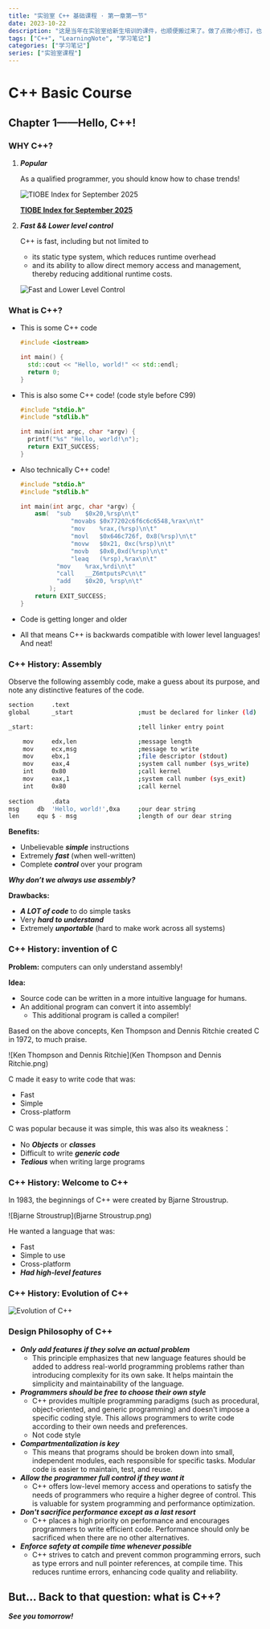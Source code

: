 ```yaml
---
title: "实验室 C++ 基础课程 · 第一章第一节"
date: 2023-10-22
description: "这是当年在实验室给新生培训的课件，也顺便搬过来了。做了点微小修订，也懒得全部更新了。当年为了给新生上压力，使用了全英文的课件。"
tags: ["C++", "LearningNote", "学习笔记"]
categories: ["学习笔记"]
series: ["实验室课程"] 
---
```


# C++ Basic Course

## Chapter 1——Hello, C++!

### WHY C++?

1. ***Popular***

   As a qualified programmer, you should know how to chase trends!

   ![TIOBE Index for September 2025](tiobe.png)

   [**TIOBE Index for September 2025**](https://www.tiobe.com/tiobe-index/)

2. ***Fast && Lower level control***

   C++ is fast, including but not limited to

   - its static type system, which reduces runtime overhead
   - and its ability to allow direct memory access and management, thereby reducing additional runtime costs.

   ![Fast and Lower Level Control](fast_lower.png)

### What is C++?

- This is some C++ code

  ```c++
  #include <iostream>
  
  int main() {
  	std::cout << "Hello, world!" << std::endl;
  	return 0;
  }
  ```

- This is also some C++ code! (code style before C99)

  ```c++
  #include "stdio.h"
  #include "stdlib.h"
  
  int main(int argc, char *argv) {
  	printf("%s" "Hello, world!\n");
  	return EXIT_SUCCESS;
  }
  ```

- Also technically C++ code!

  ```c++
  #include "stdio.h"
  #include "stdlib.h"
  
  int main(int argc, char *argv) {
      asm( 	"sub	$0x20,%rsp\n\t"
         		"movabs	$0x77202c6f6c6c6548,%rax\n\t"
         		"mov	%rax,(%rsp)\n\t"
         		"movl	$0x646c726f, 0x8(%rsp)\n\t"
         		"movw	$0x21, 0xc(%rsp)\n\t"
         		"movb	$0x0,0xd(%rsp)\n\t"
         		"leaq	(%rsp),%rax\n\t"
  			"mov	%rax,%rdi\n\t"
          	"call	__Z6mtputsPc\n\t"
          	"add	$0x20, %rsp\n\t"
          );
      return EXIT_SUCCESS;
  }
  ```

- Code is getting longer and older

- All that means C++ is backwards compatible with lower level languages! And neat!

### C++ History: Assembly

Observe the following assembly code, make a guess about its purpose, and note any distinctive features of the code.

```bash
section		.text
global		_start					;must be declared for linker (ld)

_start:								;tell linker entry point

	mov 	edx,len					;message length
	mov		ecx,msg					;message to write
	mov		ebx,1					;file descriptor (stdout)
	mov		eax,4					;system call number (sys_write)
	int		0x80					;call kernel
	mov		eax,1					;system call number (sys_exit)
	int 	0x80					;call kernel
	
section		.data
msg		db	'Hello, world!',0xa		;our dear string
len		equ	$ - msg					;length of our dear string
```

**Benefits:**

- Unbelievable ***simple*** instructions
- Extremely ***fast*** (when well-written)
- Complete ***control*** over your program

***Why don’t we always use assembly?***

**Drawbacks:**

- ***A LOT of code*** to do simple tasks
- Very ***hard to understand***
- Extremely ***unportable*** (hard to make work across all systems)



### C++ History: invention of C

**Problem:** computers can only understand assembly!

**Idea:**

- Source code can be written in a more intuitive language for humans.
- An additional program can convert it into assembly!
  - This additional program is called a compiler!



Based on the above concepts, Ken Thompson and Dennis Ritchie created C in 1972, to much praise.

![Ken Thompson and Dennis Ritchie](Ken Thompson and Dennis Ritchie.png)

C made it easy to write code that was:

- Fast
- Simple
- Cross-platform

C was popular because it was simple, this was also its weakness：

- No ***Objects*** or ***classes***
- Difficult to write ***generic code***
- ***Tedious*** when writing large programs



### C++ History: Welcome to C++

In 1983, the beginnings of C++ were created by Bjarne Stroustrup.

![Bjarne Stroustrup](Bjarne Stroustrup.png)

He wanted a language that was:

- Fast
- Simple to use
- Cross-platform
- ***Had high-level features***



### C++ History: Evolution of C++

![Evolution of C++](evolution.png)

### Design Philosophy of C++

- ***Only add features if they solve an actual problem***
  - This principle emphasizes that new language features should be added to address real-world programming problems rather than introducing complexity for its own sake. It helps maintain the simplicity and maintainability of the language.
- ***Programmers should be free to choose their own style***
  - C++ provides multiple programming paradigms (such as procedural, object-oriented, and generic programming) and doesn't impose a specific coding style. This allows programmers to write code according to their own needs and preferences.
  - Not code style
- ***Compartmentalization is key***
  - This means that programs should be broken down into small, independent modules, each responsible for specific tasks. Modular code is easier to maintain, test, and reuse.
- ***Allow the programmer full control if they want it***
  - C++ offers low-level memory access and operations to satisfy the needs of programmers who require a higher degree of control. This is valuable for system programming and performance optimization.
- ***Don't sacrifice performance except as a last resort***
  - C++ places a high priority on performance and encourages programmers to write efficient code. Performance should only be sacrificed when there are no other alternatives.
- ***Enforce safety at compile time whenever possible***
  - C++ strives to catch and prevent common programming errors, such as type errors and null pointer references, at compile time. This reduces runtime errors, enhancing code quality and reliability.



## But... Back to that question: what is C++?

***See you tomorrow!***
